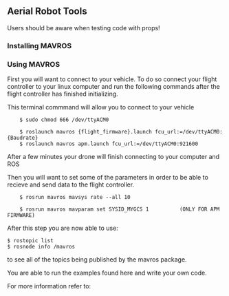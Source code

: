 ## Aerial Robot Tools

Users should be aware when testing code with props!

### Installing MAVROS



### Using MAVROS

First you will want to connect to your vehicle. To do so connect your flight controller to your linux computer and run the following commands after the flight controller has finished initializing.

This terminal commmand will allow you to connect to your vehicle

		$ sudo chmod 666 /dev/ttyACM0

		$ roslaunch mavros {flight_firmware}.launch fcu_url:=/dev/ttyACM0:{Baudrate}
		$ roslaunch mavros apm.launch fcu_url:=/dev/ttyACM0:921600

After a few minutes your drone will finish connecting to your computer and ROS

Then you will want to set some of the parameters in order to be able to recieve and send data to the flight controller.

		$ rosrun mavros mavsys rate --all 10

		$ rosrun mavros mavparam set SYSID_MYGCS 1 			(ONLY FOR APM FIRMWARE)

After this step you are now able to use:
	
	$ rostopic list
	$ rosnode info /mavros

to see all of the topics being published by the mavros package.

You are able to run the examples found here and write your own code.


For more information refer to: